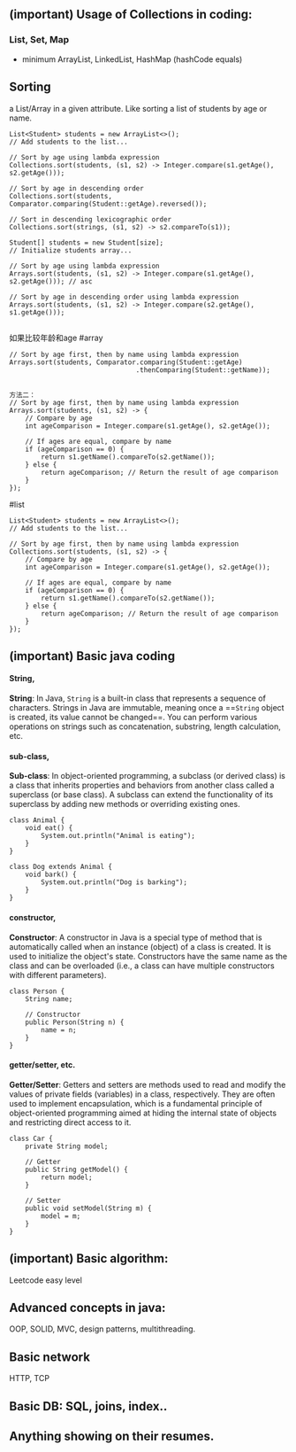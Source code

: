 ## (important) Usage of Collections in coding: 
### List, Set, Map 
- minimum ArrayList, LinkedList, HashMap (hashCode equals)
## Sorting
a List/Array in a given attribute. Like sorting a list of students by age or name.
```
List<Student> students = new ArrayList<>();
// Add students to the list...

// Sort by age using lambda expression
Collections.sort(students, (s1, s2) -> Integer.compare(s1.getAge(), s2.getAge()));

// Sort by age in descending order
Collections.sort(students, Comparator.comparing(Student::getAge).reversed());

// Sort in descending lexicographic order
Collections.sort(strings, (s1, s2) -> s2.compareTo(s1));

```

```
Student[] students = new Student[size];
// Initialize students array...

// Sort by age using lambda expression
Arrays.sort(students, (s1, s2) -> Integer.compare(s1.getAge(), s2.getAge())); // asc

// Sort by age in descending order using lambda expression
Arrays.sort(students, (s1, s2) -> Integer.compare(s2.getAge(), s1.getAge()));


```

如果比较年龄和age
#array
```
// Sort by age first, then by name using lambda expression
Arrays.sort(students, Comparator.comparing(Student::getAge)
                                .thenComparing(Student::getName));


方法二：
// Sort by age first, then by name using lambda expression
Arrays.sort(students, (s1, s2) -> {
    // Compare by age
    int ageComparison = Integer.compare(s1.getAge(), s2.getAge());
    
    // If ages are equal, compare by name
    if (ageComparison == 0) {
        return s1.getName().compareTo(s2.getName());
    } else {
        return ageComparison; // Return the result of age comparison
    }
});

```
#list
```
List<Student> students = new ArrayList<>();
// Add students to the list...

// Sort by age first, then by name using lambda expression
Collections.sort(students, (s1, s2) -> {
    // Compare by age
    int ageComparison = Integer.compare(s1.getAge(), s2.getAge());
    
    // If ages are equal, compare by name
    if (ageComparison == 0) {
        return s1.getName().compareTo(s2.getName());
    } else {
        return ageComparison; // Return the result of age comparison
    }
});

```

## (important) Basic java coding
#### String, 
**String**: In Java, `String` is a built-in class that represents a sequence of characters. Strings in Java are immutable, meaning once a ==`String` object is created, its value cannot be changed==. You can perform various operations on strings such as concatenation, substring, length calculation, etc.
#### sub-class,
**Sub-class**: In object-oriented programming, a subclass (or derived class) is a class that inherits properties and behaviors from another class called a superclass (or base class). A subclass can extend the functionality of its superclass by adding new methods or overriding existing ones.
```
class Animal {
    void eat() {
        System.out.println("Animal is eating");
    }
}

class Dog extends Animal {
    void bark() {
        System.out.println("Dog is barking");
    }
}

```
#### constructor,
**Constructor**: A constructor in Java is a special type of method that is automatically called when an instance (object) of a class is created. It is used to initialize the object's state. Constructors have the same name as the class and can be overloaded (i.e., a class can have multiple constructors with different parameters).
```
class Person {
    String name;

    // Constructor
    public Person(String n) {
        name = n;
    }
}

```
#### getter/setter, etc.
**Getter/Setter**: Getters and setters are methods used to read and modify the values of private fields (variables) in a class, respectively. They are often used to implement encapsulation, which is a fundamental principle of object-oriented programming aimed at hiding the internal state of objects and restricting direct access to it.
```
class Car {
    private String model;

    // Getter
    public String getModel() {
        return model;
    }

    // Setter
    public void setModel(String m) {
        model = m;
    }
}

```
## (important) Basic algorithm:
Leetcode easy level

## Advanced concepts in java: 
OOP, 
SOLID, 
MVC,
design patterns, 
multithreading.
## Basic network
HTTP, 
TCP
## Basic DB: SQL, joins, index..
## Anything showing on their resumes.